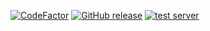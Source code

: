[![CodeFactor](https://www.codefactor.io/repository/github/zenithtea/owo/badge)](https://www.codefactor.io/repository/github/zenithtea/owo)
[![GitHub release](https://img.shields.io/github/release/zenithtea/owo.svg)](https://github.com/zenithtea/owo/releases/latest)
[![test server](https://discordapp.com/api/guilds/841966583932256266/widget.png?style=shield)](https://discord.gg/ppu7afZhDZ)
